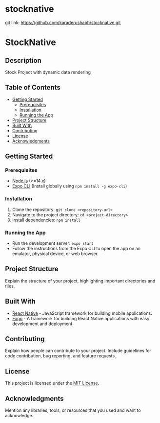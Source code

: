 # stocknative

git link: https://github.com/karaderushabh/stocknative.git

# StockNative

## Description
Stock Project with dynamic data rendering

## Table of Contents
- [Getting Started](#getting-started)
  - [Prerequisites](#prerequisites)
  - [Installation](#installation)
  - [Running the App](#running-the-app)
- [Project Structure](#project-structure)
- [Built With](#built-with)
- [Contributing](#contributing)
- [License](#license)
- [Acknowledgments](#acknowledgments)

## Getting Started

### Prerequisites
- [Node.js](https://nodejs.org/) (>=14.x)
- [Expo CLI](https://docs.expo.dev/get-started/installation/) (Install globally using `npm install -g expo-cli`)

### Installation
1. Clone the repository: `git clone <repository-url>`
2. Navigate to the project directory: `cd <project-directory>`
3. Install dependencies: `npm install`

### Running the App
- Run the development server: `expo start`
- Follow the instructions from the Expo CLI to open the app on an emulator, physical device, or web browser.

## Project Structure
Explain the structure of your project, highlighting important directories and files.

## Built With
- [React Native](https://reactnative.dev/) - JavaScript framework for building mobile applications.
- [Expo](https://expo.dev/) - A framework for building React Native applications with easy development and deployment.

## Contributing
Explain how people can contribute to your project. Include guidelines for code contribution, bug reporting, and feature requests.

## License
This project is licensed under the [MIT License](LICENSE).

## Acknowledgments
Mention any libraries, tools, or resources that you used and want to acknowledge.

